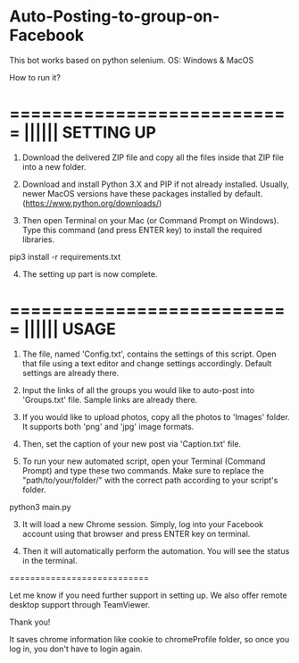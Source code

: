 # Auto-Posting-to-group-on-Facebook

This bot works based on python selenium.
OS: Windows & MacOS

How to run it?

===========================
|||||| SETTING UP
===========================

1. Download the delivered ZIP file and copy all the files inside that ZIP file into a new folder.

2. Download and install Python 3.X and PIP if not already installed. Usually, newer MacOS versions have these packages installed by default. (https://www.python.org/downloads/)

3. Then open Terminal on your Mac (or Command Prompt on Windows). Type this command (and press ENTER key) to install the required libraries.

pip3 install -r requirements.txt

4. The setting up part is now complete.

===========================
|||||| USAGE
===========================

1. The file, named 'Config.txt', contains the settings of this script. Open that file using a text editor and change settings accordingly. Default settings are already there.

2. Input the links of all the groups you would like to auto-post into 'Groups.txt' file. Sample links are already there.

3. If you would like to upload photos, copy all the photos to 'Images' folder. It supports both 'png' and 'jpg' image formats.

4. Then, set the caption of your new post via 'Caption.txt' file.

5. To run your new automated script, open your Terminal (Command Prompt) and type these two commands. Make sure to replace the "path/to/your/folder/" with the correct path according to your script's folder.

python3 main.py

3. It will load a new Chrome session. Simply, log into your Facebook account using that browser and press ENTER key on terminal.

4. Then it will automatically perform the automation. You will see the status in the terminal.

===========================

Let me know if you need further support in setting up. We also offer remote desktop support through TeamViewer.

Thank you!

It saves chrome information like cookie to chromeProfile folder, so once you log in, you don't have to login again.
